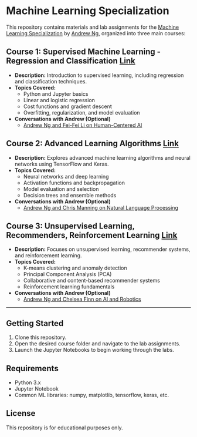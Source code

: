 # Machine Learning Specialization

This repository contains materials and lab assignments for the [Machine Learning Specialization](https://www.coursera.org/specializations/machine-learning-introduction) by [Andrew Ng](https://www.andrewng.org/), organized into three main courses:

## Course 1: Supervised Machine Learning - Regression and Classification [Link](https://www.coursera.org/learn/machine-learning?specialization=machine-learning-introduction)
- **Description:** Introduction to supervised learning, including regression and classification techniques.
- **Topics Covered:**
  - Python and Jupyter basics
  - Linear and logistic regression
  - Cost functions and gradient descent
  - Overfitting, regularization, and model evaluation
- **Conversations with Andrew (Optional)**
  - [Andrew Ng and Fei-Fei Li on Human-Centered AI](https://youtu.be/8G1Afl-kAlI)

## Course 2: Advanced Learning Algorithms [Link](https://www.coursera.org/learn/advanced-learning-algorithms?specialization=machine-learning-introduction)
- **Description:** Explores advanced machine learning algorithms and neural networks using TensorFlow and Keras.
- **Topics Covered:**
  - Neural networks and deep learning
  - Activation functions and backpropagation
  - Model evaluation and selection
  - Decision trees and ensemble methods
- **Conversations with Andrew (Optional)**
  - [Andrew Ng and Chris Manning on Natural Language Processing](https://youtu.be/uWWXLXBRf_U)

## Course 3: Unsupervised Learning, Recommenders, Reinforcement Learning [Link](https://www.coursera.org/learn/unsupervised-learning-recommenders-reinforcement-learning?specialization=machine-learning-introduction)
- **Description:** Focuses on unsupervised learning, recommender systems, and reinforcement learning.
- **Topics Covered:**
  - K-means clustering and anomaly detection
  - Principal Component Analysis (PCA)
  - Collaborative and content-based recommender systems
  - Reinforcement learning fundamentals
- **Conversations with Andrew (Optional)**
  - [Andrew Ng and Chelsea Finn on AI and Robotics](https://youtu.be/uSCf5G4fSdM)

---

## Getting Started
1. Clone this repository.
2. Open the desired course folder and navigate to the lab assignments.
3. Launch the Jupyter Notebooks to begin working through the labs.

## Requirements
- Python 3.x
- Jupyter Notebook
- Common ML libraries: numpy, matplotlib, tensorflow, keras, etc.

## License
This repository is for educational purposes only. 